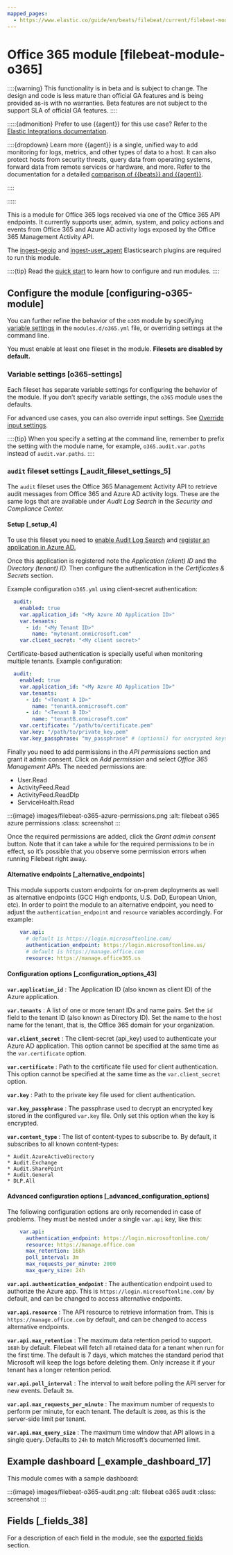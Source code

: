 ```yaml
---
mapped_pages:
  - https://www.elastic.co/guide/en/beats/filebeat/current/filebeat-module-o365.html
---
```


# Office 365 module [filebeat-module-o365]

::::{warning}
This functionality is in beta and is subject to change. The design and code is less mature than official GA features and is being provided as-is with no warranties. Beta features are not subject to the support SLA of official GA features.
::::


:::::{admonition} Prefer to use {{agent}} for this use case?
Refer to the [Elastic Integrations documentation](integration-docs://reference/o365.md).

::::{dropdown} Learn more
{{agent}} is a single, unified way to add monitoring for logs, metrics, and other types of data to a host. It can also protect hosts from security threats, query data from operating systems, forward data from remote services or hardware, and more. Refer to the documentation for a detailed [comparison of {{beats}} and {{agent}}](docs-content://reference/ingestion-tools/fleet/index.md).

::::


:::::


This is a module for Office 365 logs received via one of the Office 365 API endpoints. It currently supports user, admin, system, and policy actions and events from Office 365 and Azure AD activity logs exposed by the Office 365 Management Activity API.

The [ingest-geoip](elasticsearch://reference/ingestion-tools/enrich-processor/geoip-processor.md) and [ingest-user_agent](elasticsearch://reference/ingestion-tools/enrich-processor/user-agent-processor.md) Elasticsearch plugins are required to run this module.

::::{tip}
Read the [quick start](/reference/filebeat/filebeat-installation-configuration.md) to learn how to configure and run modules.
::::



## Configure the module [configuring-o365-module]

You can further refine the behavior of the `o365` module by specifying [variable settings](#o365-settings) in the `modules.d/o365.yml` file, or overriding settings at the command line.

You must enable at least one fileset in the module. **Filesets are disabled by default.**


### Variable settings [o365-settings]

Each fileset has separate variable settings for configuring the behavior of the module. If you don’t specify variable settings, the `o365` module uses the defaults.

For advanced use cases, you can also override input settings. See [Override input settings](/reference/filebeat/advanced-settings.md).

::::{tip}
When you specify a setting at the command line, remember to prefix the setting with the module name, for example, `o365.audit.var.paths` instead of `audit.var.paths`.
::::



### `audit` fileset settings [_audit_fileset_settings_5]

The `audit` fileset uses the Office 365 Management Activity API to retrieve audit messages from Office 365 and Azure AD activity logs. These are the same logs that are available under *Audit* *Log* *Search* in the *Security* *and* *Compliance* *Center.*


#### Setup [_setup_4]

To use this fileset you need to [enable Audit Log Search](https://docs.microsoft.com/en-us/microsoft-365/compliance/turn-audit-log-search-on-or-off?view=o365-worldwide#turn-on-audit-log-search) and [register an application in Azure AD.](https://docs.microsoft.com/en-us/office/office-365-management-api/get-started-with-office-365-management-apis#register-your-application-in-azure-ad)

Once this application is registered note the *Application (client) ID* and the *Directory (tenant) ID.* Then configure the authentication in the *Certificates & Secrets* section.

Example configuration `o365.yml` using client-secret authentication:

```yaml
  audit:
    enabled: true
    var.application_id: "<My Azure AD Application ID>"
    var.tenants:
      - id: "<My Tenant ID>"
        name: "mytenant.onmicrosoft.com"
    var.client_secret: "<My client secret>"
```

Certificate-based authentication is specially useful when monitoring multiple tenants. Example configuration:

```yaml
  audit:
    enabled: true
    var.application_id: "<My Azure AD Application ID>"
    var.tenants:
      - id: "<Tenant A ID>"
        name: "tenantA.onmicrosoft.com"
      - id: "<Tenant B ID>"
        name: "tenantB.onmicrosoft.com"
    var.certificate: "/path/to/certificate.pem"
    var.key: "/path/to/private_key.pem"
    var.key_passphrase: "my_passphrase" # (optional) for encrypted keys
```

Finally you need to add permissions in the *API permissions* section and grant it admin consent. Click on *Add permission* and select *Office 365 Management APIs.* The needed permissions are:

* User.Read
* ActivityFeed.Read
* ActivityFeed.ReadDlp
* ServiceHealth.Read

:::{image} images/filebeat-o365-azure-permissions.png
:alt: filebeat o365 azure permissions
:class: screenshot
:::

Once the required permissions are added, click the *Grant admin consent* button. Note that it can take a while for the required permissions to be in effect, so it’s possible that you observe some permission errors when running Filebeat right away.


#### Alternative endpoints [_alternative_endpoints]

This module supports custom endpoints for on-prem deployments as well as alternative endpoints (GCC High endponts, U.S. DoD, European Union, etc). In order to point the module to an alternative endpoint, you need to adjust the `authentication_endpoint` and `resource` variables accordingly. For example:

```yaml
    var.api:
      # default is https://login.microsoftonline.com/
      authentication_endpoint: https://login.microsoftonline.us/
      # default is https://manage.office.com
      resource: https://manage.office365.us
```


#### Configuration options [_configuration_options_43]

**`var.application_id`**
:   The Application ID (also known as client ID) of the Azure application.

**`var.tenants`**
:   A list of one or more tenant IDs and name pairs. Set the `id` field to the tenant ID (also known as Directory ID). Set the name to the host name for the tenant, that is, the Office 365 domain for your organization.

**`var.client_secret`**
:   The client-secret (api_key) used to authenticate your Azure AD application. This option cannot be specified at the same time as the `var.certificate` option.

**`var.certificate`**
:   Path to the certificate file used for client authentication. This option cannot be specified at the same time as the `var.client_secret` option.

**`var.key`**
:   Path to the private key file used for client authentication.

**`var.key_passphrase`**
:   The passphrase used to decrypt an encrypted key stored in the configured `var.key` file. Only set this option when the key is encrypted.

**`var.content_type`**
:   The list of content-types to subscribe to. By default, it subscribes to all known content-types:

    * Audit.AzureActiveDirectory
    * Audit.Exchange
    * Audit.SharePoint
    * Audit.General
    * DLP.All



#### Advanced configuration options [_advanced_configuration_options]

The following configuration options are only recomended in case of problems. They must be nested under a single `var.api` key, like this:

```yaml
    var.api:
      authentication_endpoint: https://login.microsoftonline.com/
      resource: https://manage.office.com
      max_retention: 168h
      poll_interval: 3m
      max_requests_per_minute: 2000
      max_query_size: 24h
```

**`var.api.authentication_endpoint`**
:   The authentication endpoint used to authorize the Azure app. This is `https://login.microsoftonline.com/` by default, and can be changed to access alternative endpoints.

**`var.api.resource`**
:   The API resource to retrieve information from. This is `https://manage.office.com` by default, and can be changed to access alternative endpoints.

**`var.api.max_retention`**
:   The maximum data retention period to support. `168h` by default. Filebeat will fetch all retained data for a tenant when run for the first time. The default is 7 days, which matches the standard period that Microsoft will keep the logs before deleting them. Only increase it if your tenant has a longer retention period.

**`var.api.poll_interval`**
:   The interval to wait before polling the API server for new events. Default `3m`.

**`var.api.max_requests_per_minute`**
:   The maximum number of requests to perform per minute, for each tenant. The default is `2000`, as this is the server-side limit per tenant.

**`var.api.max_query_size`**
:   The maximum time window that API allows in a single query. Defaults to `24h` to match Microsoft’s documented limit.


## Example dashboard [_example_dashboard_17]

This module comes with a sample dashboard:

:::{image} images/filebeat-o365-audit.png
:alt: filebeat o365 audit
:class: screenshot
:::


## Fields [_fields_38]

For a description of each field in the module, see the [exported fields](/reference/filebeat/exported-fields-o365.md) section.
